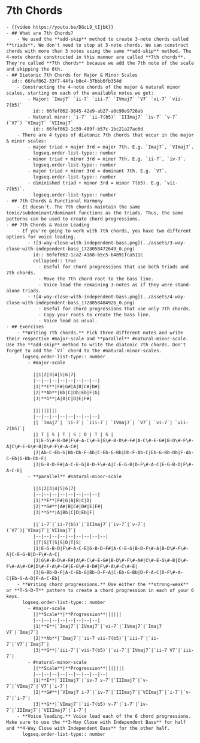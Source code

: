 # 7th Chords
	- {{video https://youtu.be/DGcL9_tIjbk}}
	- ## What are 7th Chords?
		- We used the **add-skip** method to create 3-note chords called **triads**. We don't need to stop at 3-note chords. We can construct chords with more than 3 notes using the same **add-skip** method. The 4-note chords constructed in this manner are called **7th chords**. They're called **7th chords** because we add the 7th note of the scale and skipping the 6th.
	- ## Diatonic 7th Chords for Major & Minor Scales
	  id:: 66fef062-33f7-44fa-b0c4-37bbb0fb354d
		- Constructing the 4-note chords of the major & natural minor scales, starting on each of the available notes we get:
			- Major: `Imaj7` `ii-7` `iii-7` `IVmaj7` `V7` `vi-7` `vii-7(b5)`
			  id:: 66fef062-9645-42e9-ab27-a0c90e9726ab
			- Natural minor: `i-7` `ii-7(b5)` `IIImaj7` `iv-7` `v-7` (`V7`) `VImaj7` `VIImaj7`
			  id:: 66fef062-1c59-409f-b57c-1bc21a27ac6d
		- There are 4 types of diatonic 7th chords that occur in the major & minor scales:
			- major triad + major 3rd = major 7th. E.g. `Imaj7`, `VImaj7`.
			  logseq.order-list-type:: number
			- minor triad + minor 3rd = minor 7th. E.g. `ii-7`, `iv-7`.
			  logseq.order-list-type:: number
			- major triad + minor 3rd = dominant 7th. E.g. `V7`.
			  logseq.order-list-type:: number
			- diminished triad + minor 3rd = minor 7(b5). E.g. `vii-7(b5)`.
			  logseq.order-list-type:: number
	- ## 7th Chords & Functional Harmony
		- It doesn't. The 7th chords maintain the same tonic/subdominant/dominant functions as the triads. Thus, the same patterns can be used to create chord progressions.
	- ## 7th Chords & Voice Leading
		- If you're going to work with 7th chords, you have two different options for voice leading.
			- ![3-way-close-with-independent-bass.png](../assets/3-way-close-with-independent-bass_1728058472649_0.png)
			  id:: 66fef062-1ca2-4168-b5c5-b4891fca511c
			  collapsed:: true
				- Useful for chord progressions that use both triads and 7th chords.
				- Move the 7th chord root to the bass line.
				- Voice lead the remaining 3-notes as if they were stand-alone triads.
			- ![4-way-close-with-independent-bass.png](../assets/4-way-close-with-independent-bass_1728058484926_0.png)
				- Useful for chord progressions that use only 7th chords.
				- Copy your roots to create the bass line.
				- Voice lead as usual.
	- ## Exercises
		- **Writing 7th chords.** Pick three different notes and write their respective #major-scale and **parallel** #natural-minor-scale. Use the **add-skip** method to write the diatonic 7th chords. Don't forget to add the `V7` chord to the #natural-minor-scales.
		  logseq.order-list-type:: number
			- #major-scale
			  
			  ||1|2|3|4|5|6|7|
			  |--|--|--|--|--|--|--|--|
			  |1|**E**|F#|G#|A|B|C#|D#|
			  |2|**Ab**|Bb|C|Db|Eb|F|G|
			  |3|**G**|A|B|C|D|E|F#|
			  
			  |||||||||
			  |--|--|--|--|--|--|--|--|
			  || `Imaj7`| `ii-7`| `iii-7`| `IVmaj7`| `V7`| `vi-7`| `vii-7(b5)`|
			  || T | S | T | S | D | T | S |
			  |1|E-G\#-B-D#|F\#-A-C\#-E|G\#-B-D\#-F#|A-C\#-E-G#|B-D\#-F\#-A|C\#-E-G\#-B|D\#-F\#-A-C#|
			  |2|Ab-C-Eb-G|Bb-Db-F-Ab|C-Eb-G-Bb|Db-F-Ab-C|Eb-G-Bb-Db|F-Ab-C-Eb|G-Bb-Db-F|
			  |3|G-B-D-F#|A-C-E-G|B-D-F\#-A|C-E-G-B|D-F\#-A-C|E-G-B-D|F\#-A-C-E|
			- **parallel** #natural-minor-scale
			  
			  ||1|2|3|4|5|6|7|
			  |--|--|--|--|--|--|--|--|
			  |1|**E**|F#|G|A|B|C|D|
			  |2|**G#**|A#|B|C#|D#|E|F#|
			  |3|**G**|A|Bb|C|D|Eb|F|
			  
			  ||`i-7`|`ii-7(b5)`|`IIImaj7`|`iv-7`|`v-7`|(`V7`)|`VImaj7`|`VIImaj7`|
			  |--|--|--|--|--|--|--|--|--|
			  ||T|S|T|S|S|D|T|S|
			  |1|E-G-B-D|F\#-A-C-E|G-B-D-F#|A-C-E-G|B-D-F\#-A|B-D\#-F\#-A|C-E-G-B|D-F\#-A-C|
			  |2|G\#-B-D\#-F#|A\#-C\#-E-G#|B-D\#-F\#-A#|C\#-E-G\#-B|D\#-F\#-A\#-C#|D\#-F-A\#-C#|E-G\#-B-D#|F\#-A\#-C\#-E|
			  |3|G-Bb-D-F|A-C-Eb-G|Bb-D-F-A|C-Eb-G-Bb|D-F-A-C|D-F\#-A-C|Eb-G-A-D|F-A-C-Eb|
		- **Writing chord progressions.** Use either the **strong-weak** or **T-S-D-T** pattern to create a chord progression in each of your 6 keys.
		  logseq.order-list-type:: number
			- #major-scale
			  ||**Scale**|**Progression**||||||
			  |--|--|--|--|--|--|--|--|
			  |1|**E**|`Imaj7`|`IVmaj7`|`vi-7`|`IVmaj7`|`Imaj7 V7`|`Imaj7`|
			  |2|**Ab**|`Imaj7`|`ii-7 vii-7(b5)`|`iii-7`|`ii-7`|`V7`|`Imaj7`|
			  |3|**G**|`iii-7`|`vii-7(b5)`|`vi-7`|`IVmaj7`|`ii-7 V7`|`iii-7`|
			- #natural-minor-scale
			  ||**Scale**|**Progression**|||||||
			  |--|--|--|--|--|--|--|--|--|
			  |1|**E**|`IIImaj7`|`iv-7 v-7`|`IIImaj7`|`v-7`|`VImaj7`|`V7`|`i-7`|
			  |2|**G#**|`VImaj7 i-7`|`iv-7`|`IIImaj7`|`VIImaj7`|`i-7`|`v-7`|`i-7`|
			  |3|**G**|`VImaj7`|`ii-7(b5) v-7`|`i-7`|`iv-7`|`IIImaj7`|`VIIImaj7`|`i-7`|
		- **Voice leading.** Voice lead each of the 6 chord progressions. Make sure to use the **3-Way Close with Independent Bass** for half and **4-Way Close with Independent Bass** for the other half.
		  logseq.order-list-type:: number